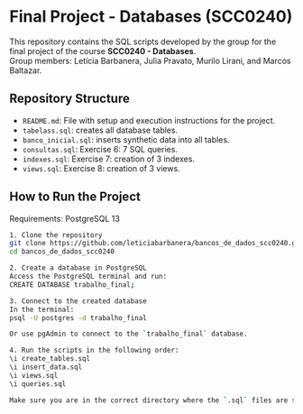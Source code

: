 # Final Project - Databases (SCC0240)

This repository contains the SQL scripts developed by the group for the final project of the course **SCC0240 - Databases**.  
Group members: Letícia Barbanera, Julia Pravato, Murilo Lirani, and Marcos Baltazar.

## Repository Structure
- `README.md`: File with setup and execution instructions for the project.
- `tabelass.sql`: creates all database tables.
- `banco_inicial.sql`: inserts synthetic data into all tables.
- `consultas.sql`: Exercise 6: 7 SQL queries.
- `indexes.sql`: Exercise 7: creation of 3 indexes.
- `views.sql`: Exercise 8: creation of 3 views.

## How to Run the Project
Requirements: PostgreSQL 13

```bash
1. Clone the repository
git clone https://github.com/leticiabarbanera/bancos_de_dados_scc0240.git
cd bancos_de_dados_scc0240

2. Create a database in PostgreSQL
Access the PostgreSQL terminal and run:
CREATE DATABASE trabalho_final;

3. Connect to the created database
In the terminal:
psql -U postgres -d trabalho_final

Or use pgAdmin to connect to the `trabalho_final` database.

4. Run the scripts in the following order:
\i create_tables.sql
\i insert_data.sql
\i views.sql
\i queries.sql

Make sure you are in the correct directory where the `.sql` files are saved.
